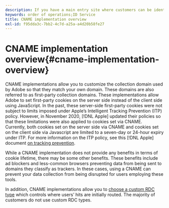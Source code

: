 ```yaml
---
description: If you have a main entry site where customers can be identified before they visit other domains, then a CNAME can enable cross-domain tracking in browsers that do not accept third-party cookies (such as Safari).
keywords: order of operations;ID Service
title: CNAME implementation overview
exl-id: f95dda3c-7bb2-4c7d-a25a-a4d20b58fe27
---
```

# CNAME implementation overview{#cname-implementation-overview}

CNAME implementations allow you to customize the collection domain used by Adobe so that they match your own domain. These domains are also referred to as first-party collection domains. These implementations allow Adobe to set first-party cookies on the server side instead of the client side using JavaScript. In the past, these server-side first-party cookies were not subject to limits imposed under Apple’s Intelligent Tracking Prevention (ITP) policy. However, in November 2020, [!DNL Apple] updated their policies so that these limitations were also applied to cookies set via CNAME. Currently, both cookies set on the server side via CNAME and cookies set on the client side via Javascript are limited to a seven-day or 24-hour expiry under ITP. For more information on the ITP policy, see this [!DNL Apple] document [on tracking prevention](https://webkit.org/tracking-prevention/#intelligent-tracking-prevention-itp).

While a CNAME implementation does not provide any benefits in terms of cookie lifetime, there may be some other benefits. These benefits include ad blockers and less-common browsers preventing data from being sent to domains they classify as trackers. In these cases, using a CNAME can prevent your data collection from being disrupted for users employing these tools.

In addition, CNAME implementations allow you to [choose a custom RDC type](https://experienceleague.adobe.com/docs/analytics/technotes/rdc/regional-data-collection.html?lang=en) which controls where users’ hits are initially routed. The majority of customers do not use custom RDC types.
